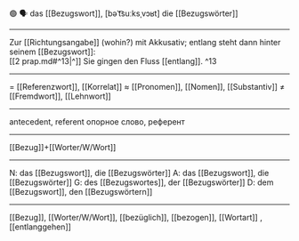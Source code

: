 🟢 🗣️ das [[Bezugswort]], [bəˈt͡suːksˌvɔʁt]
die [[Bezugswörter]]

---
Zur [[Richtungsangabe]] (wohin?) mit Akkusativ; entlang steht dann hinter seinem [[Bezugswort]]:  
[[2 prap.md#^13|^]] Sie gingen den Fluss [[entlang]]. ^13

---
= [[Referenzwort]], [[Korrelat]]
≈ [[Pronomen]], [[Nomen]], [[Substantiv]]
≠ [[Fremdwort]], [[Lehnwort]]

---
antecedent, referent
опорное слово, референт

---
[[Bezug]]+[[Worter/W/Wort]]

---
N: das [[Bezugswort]], die [[Bezugswörter]]
A: das [[Bezugswort]], die [[Bezugswörter]]
G: des [[Bezugswortes]], der [[Bezugswörter]]
D: dem [[Bezugswort]], den [[Bezugswörtern]]

---
[[Bezug]], [[Worter/W/Wort]], [[bezüglich]], [[bezogen]], [[Wortart]]
, [[entlanggehen]]